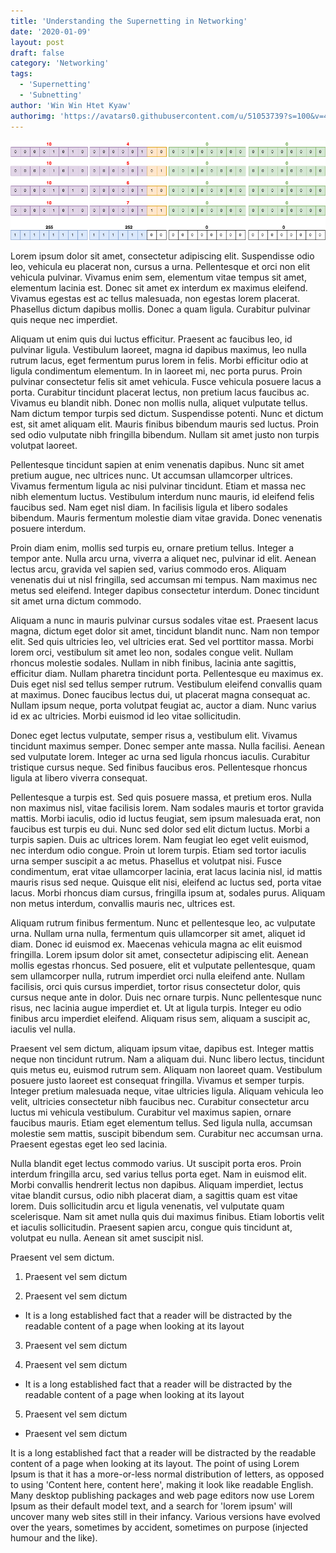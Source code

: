 ```yaml
---
title: 'Understanding the Supernetting in Networking'
date: '2020-01-09'
layout: post
draft: false
category: 'Networking'
tags:
  - 'Supernetting'
  - 'Subnetting'
author: 'Win Win Htet Kyaw'
authorimg: 'https://avatars0.githubusercontent.com/u/51053739?s=100&v=4'
---
```



![Supernetting](./img.png)

Lorem ipsum dolor sit amet, consectetur adipiscing elit. Suspendisse odio leo, vehicula eu placerat non, cursus a urna. Pellentesque et orci non elit vehicula pulvinar. Vivamus enim sem, elementum vitae tempus sit amet, elementum lacinia est. Donec sit amet ex interdum ex maximus eleifend. Vivamus egestas est ac tellus malesuada, non egestas lorem placerat. Phasellus dictum dapibus mollis. Donec a quam ligula. Curabitur pulvinar quis neque nec imperdiet.

Aliquam ut enim quis dui luctus efficitur. Praesent ac faucibus leo, id pulvinar ligula. Vestibulum laoreet, magna id dapibus maximus, leo nulla rutrum lacus, eget fermentum purus lorem in felis. Morbi efficitur odio at ligula condimentum elementum. In in laoreet mi, nec porta purus. Proin pulvinar consectetur felis sit amet vehicula. Fusce vehicula posuere lacus a porta. Curabitur tincidunt placerat lectus, non pretium lacus faucibus ac. Vivamus eu blandit nibh. Donec non mollis nulla, aliquet vulputate tellus. Nam dictum tempor turpis sed dictum. Suspendisse potenti. Nunc et dictum est, sit amet aliquam elit. Mauris finibus bibendum mauris sed luctus. Proin sed odio vulputate nibh fringilla bibendum. Nullam sit amet justo non turpis volutpat laoreet.

Pellentesque tincidunt sapien at enim venenatis dapibus. Nunc sit amet pretium augue, nec ultrices nunc. Ut accumsan ullamcorper ultrices. Vivamus fermentum ligula ac nisi pulvinar tincidunt. Etiam et massa nec nibh elementum luctus. Vestibulum interdum nunc mauris, id eleifend felis faucibus sed. Nam eget nisl diam. In facilisis ligula et libero sodales bibendum. Mauris fermentum molestie diam vitae gravida. Donec venenatis posuere interdum.

Proin diam enim, mollis sed turpis eu, ornare pretium tellus. Integer a tempor ante. Nulla arcu urna, viverra a aliquet nec, pulvinar id elit. Aenean lectus arcu, gravida vel sapien sed, varius commodo eros. Aliquam venenatis dui ut nisl fringilla, sed accumsan mi tempus. Nam maximus nec metus sed eleifend. Integer dapibus consectetur interdum. Donec tincidunt sit amet urna dictum commodo.

Aliquam a nunc in mauris pulvinar cursus sodales vitae est. Praesent lacus magna, dictum eget dolor sit amet, tincidunt blandit nunc. Nam non tempor elit. Sed quis ultricies leo, vel ultricies erat. Sed vel porttitor massa. Morbi lorem orci, vestibulum sit amet leo non, sodales congue velit. Nullam rhoncus molestie sodales. Nullam in nibh finibus, lacinia ante sagittis, efficitur diam. Nullam pharetra tincidunt porta. Pellentesque eu maximus ex. Duis eget nisl sed tellus semper rutrum. Vestibulum eleifend convallis quam at maximus. Donec faucibus lectus dui, ut placerat magna consequat ac. Nullam ipsum neque, porta volutpat feugiat ac, auctor a diam. Nunc varius id ex ac ultricies. Morbi euismod id leo vitae sollicitudin.

Donec eget lectus vulputate, semper risus a, vestibulum elit. Vivamus tincidunt maximus semper. Donec semper ante massa. Nulla facilisi. Aenean sed vulputate lorem. Integer ac urna sed ligula rhoncus iaculis. Curabitur tristique cursus neque. Sed finibus faucibus eros. Pellentesque rhoncus ligula at libero viverra consequat.

Pellentesque a turpis est. Sed quis posuere massa, et pretium eros. Nulla non maximus nisl, vitae facilisis lorem. Nam sodales mauris et tortor gravida mattis. Morbi iaculis, odio id luctus feugiat, sem ipsum malesuada erat, non faucibus est turpis eu dui. Nunc sed dolor sed elit dictum luctus. Morbi a turpis sapien. Duis ac ultrices lorem. Nam feugiat leo eget velit euismod, nec interdum odio congue. Proin ut lorem turpis. Etiam sed tortor iaculis urna semper suscipit a ac metus. Phasellus et volutpat nisi. Fusce condimentum, erat vitae ullamcorper lacinia, erat lacus lacinia nisl, id mattis mauris risus sed neque. Quisque elit nisi, eleifend ac luctus sed, porta vitae lacus. Morbi rhoncus diam cursus, fringilla ipsum at, sodales purus. Aliquam non metus interdum, convallis mauris nec, ultrices est.

Aliquam rutrum finibus fermentum. Nunc et pellentesque leo, ac vulputate urna. Nullam urna nulla, fermentum quis ullamcorper sit amet, aliquet id diam. Donec id euismod ex. Maecenas vehicula magna ac elit euismod fringilla. Lorem ipsum dolor sit amet, consectetur adipiscing elit. Aenean mollis egestas rhoncus. Sed posuere, elit et vulputate pellentesque, quam sem ullamcorper nulla, rutrum imperdiet orci nulla eleifend ante. Nullam facilisis, orci quis cursus imperdiet, tortor risus consectetur dolor, quis cursus neque ante in dolor. Duis nec ornare turpis. Nunc pellentesque nunc risus, nec lacinia augue imperdiet et. Ut at ligula turpis. Integer eu odio finibus arcu imperdiet eleifend. Aliquam risus sem, aliquam a suscipit ac, iaculis vel nulla.

Praesent vel sem dictum, aliquam ipsum vitae, dapibus est. Integer mattis neque non tincidunt rutrum. Nam a aliquam dui. Nunc libero lectus, tincidunt quis metus eu, euismod rutrum sem. Aliquam non laoreet quam. Vestibulum posuere justo laoreet est consequat fringilla. Vivamus et semper turpis. Integer pretium malesuada neque, vitae ultricies ligula. Aliquam vehicula leo velit, ultricies consectetur nibh faucibus nec. Curabitur consectetur arcu luctus mi vehicula vestibulum. Curabitur vel maximus sapien, ornare faucibus mauris. Etiam eget elementum tellus. Sed ligula nulla, accumsan molestie sem mattis, suscipit bibendum sem. Curabitur nec accumsan urna. Praesent egestas eget leo sed lacinia.

Nulla blandit eget lectus commodo varius. Ut suscipit porta eros. Proin interdum fringilla arcu, sed varius tellus porta eget. Nam in euismod elit. Morbi convallis hendrerit lectus non dapibus. Aliquam imperdiet, lectus vitae blandit cursus, odio nibh placerat diam, a sagittis quam est vitae lorem. Duis sollicitudin arcu et ligula venenatis, vel vulputate quam scelerisque. Nam sit amet nulla quis dui maximus finibus. Etiam lobortis velit et iaculis sollicitudin. Praesent sapien arcu, congue quis tincidunt at, volutpat eu nulla. Aenean sit amet suscipit nisl.

Praesent vel sem dictum.

1. Praesent vel sem dictum

2. Praesent vel sem dictum

- It is a long established fact that a reader will be distracted by the readable content of a page when looking at its layout

3. Praesent vel sem dictum

4. Praesent vel sem dictum

- It is a long established fact that a reader will be distracted by the readable content of a page when looking at its layout

5. Praesent vel sem dictum

- Praesent vel sem dictum

It is a long established fact that a reader will be distracted by the readable content of a page when looking at its layout. The point of using Lorem Ipsum is that it has a more-or-less normal distribution of letters, as opposed to using 'Content here, content here', making it look like readable English. Many desktop publishing packages and web page editors now use Lorem Ipsum as their default model text, and a search for 'lorem ipsum' will uncover many web sites still in their infancy. Various versions have evolved over the years, sometimes by accident, sometimes on purpose (injected humour and the like).
